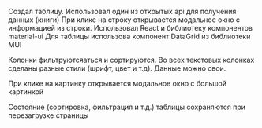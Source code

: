 Создал  таблицу. 
Использовал один из открытых api для получения данных (книги)
При клике на строку открывается модальное окно с информацией из строки.
Использовал React и библиотеку компонентов material-ui
Для таблицы использова компонент DataGrid из библиотеки MUI

Колонки фильтруютсяаться и сортируются. 
Во всех текстовых колонках сделаны разные стили  (шрифт, цвет и т.д). 
Данные можно свои.

При клике на картинку открывается модальное окно с большой картинкой

Состояние (сортировка, фильтрация и т.д.) таблицы  сохраняются при перезагрузке страницы


